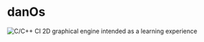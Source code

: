 # danOs
![C/C++ CI](https://github.com/wirecat/danOs/workflows/C/C++%20CI/badge.svg)
2D graphical engine intended as a learning experience
